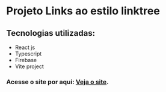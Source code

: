 # Projeto Links ao estilo linktree

## Tecnologias utilizadas:

- React js
- Typescript
- Firebase
- Vite project

### Acesse o site por aqui: <a href="https://projeto-links-navy.vercel.app/">Veja o site</a>.
